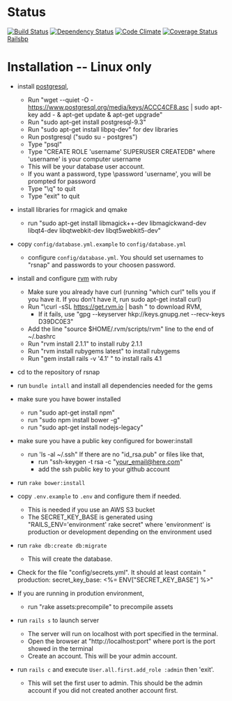 Status
======

[![Build Status](https://travis-ci.org/snap-school/rsnap.png?branch=master)](https://travis-ci.org/snap-school/rsnap)
[![Dependency Status](https://gemnasium.com/snap-school/rsnap.png)](https://gemnasium.com/snap-school/rsnap)
[![Code Climate](https://codeclimate.com/github/snap-school/rsnap.png)](https://codeclimate.com/github/snap-school/rsnap)
[![Coverage Status](https://coveralls.io/repos/snap-school/rsnap/badge.png?branch=master)](https://coveralls.io/r/snap-school/rsnap?branch=master)
[Railsbp](http://railsbp.com/repositories/386-snap-school-rsnap)

Installation -- Linux only
============

* install [postgresql](http://www.postgresql.org/), 
	* Run "wget --quiet -O - https://www.postgresql.org/media/keys/ACCC4CF8.asc | sudo apt-key add - & apt-get update & apt-get upgrade"
	* Run "sudo apt-get install postgresql-9.3"
	* Run "sudo apt-get install libpq-dev" for dev libraries
	* Run postgresql ("sudo su - postgres")
	* Type "psql"
	* Type "CREATE ROLE 'username' SUPERUSER CREATEDB" where 'username' is your computer username
	* This will be your database user account.
	* If you want a password, type \password 'username', you will be prompted for password
	* Type "\q" to quit
	* Type "exit" to quit

* install libraries for rmagick and qmake
	* run "sudo apt-get install libmagick++-dev libmagickwand-dev libqt4-dev libqtwebkit-dev libqt5webkit5-dev"

* copy `config/database.yml.example` to `config/database.yml` 
	* configure `config/database.yml`. You should set usernames to "rsnap" and passwords to your choosen password.
	

* install and configure [rvm](https://rvm.io/) with ruby
	* Make sure you already have curl (running "which curl" tells you if you have it. If you don't have it, run sudo apt-get install curl)
	* Run "\curl -sSL https://get.rvm.io | bash " to download RVM,
		* If it fails, use "gpg --keyserver hkp://keys.gnupg.net --recv-keys D39DC0E3"
	* Add the line "source $HOME/.rvm/scripts/rvm" line to the end of ~/.bashrc
	* Run "rvm install 2.1.1" to install ruby 2.1.1
	* Run "rvm install rubygems latest" to install rubygems
	* Run "gem install rails -v '4.1' " to install rails 4.1
	

* cd to the repository of rsnap

* run `bundle intall` and install all dependencies needed for the gems

* make sure you have bower installed 
	* run "sudo apt-get install npm"
	* run "sudo npm install bower -g"
	* run "sudo apt-get install nodejs-legacy"

* make sure you have a public key configured for bower:install
	* run 'ls -al ~/.ssh"
	If there are no "id_rsa.pub" or files like that,
		* run "ssh-keygen -t rsa -c "your_email@here.com"
		* add the ssh public key to your github account

* run `rake bower:install`

* copy `.env.example` to `.env` and configure them if needed. 
	*  This is needed if you use an AWS S3 bucket
	*  The SECRET_KEY_BASE is generated using "RAILS_ENV='environment' rake secret" where 'environment' is production or development depending on the environment used

* run `rake db:create db:migrate`
	* This will create the database.

* Check for the file "config/secrets.yml".
	It should at least contain "
			production:
  				secret_key_base: <%= ENV["SECRET_KEY_BASE"] %>"

* If you are running in prodution environment, 
	* run "rake assets:precompile" to precompile assets

* run `rails s` to launch server
	* The server will run on localhost with port specified in the terminal.
	* Open the browser at "http://localhost:port" where port is the port showed in the terminal
	* Create an account. This will be your admin account.

* run `rails c` and execute `User.all.first.add_role :admin` then 'exit'.
	* This will set the first user to admin. This should be the admin account if you did not created another account first.
